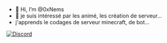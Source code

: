 - 👋 Hi, I’m @0xNems
- 👀 je suis intéressé par les animé, les création de serveur...
- j'apprends le codages de serveur minecraft, de bot...
<!---
Oublie pas de me donner des conseilles sur discord 
--->
[![Discord](https://www.google.com/url?sa=i&url=https%3A%2F%2Flogo-marque.com%2Fdiscord-logo%2F&psig=AOvVaw2n6TPVeuBmhsh6FqZB5aIS&ust=1740253086668000&source=images&cd=vfe&opi=89978449&ved=0CBQQjRxqFwoTCJD374vC1YsDFQAAAAAdAAAAABAE)](https://discord.gg/jPxA278d3P)
